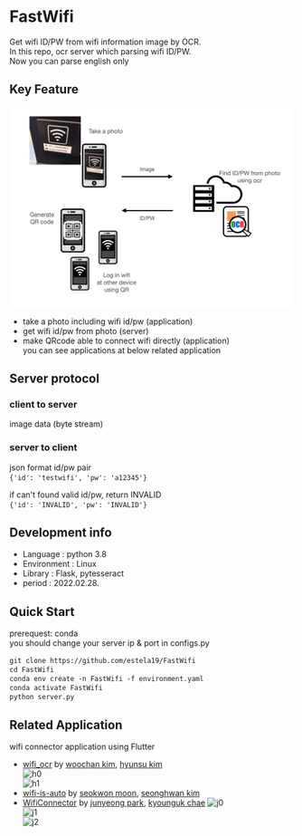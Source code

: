 # FastWifi
Get wifi ID/PW from wifi information image by OCR.  
In this repo, ocr server which parsing wifi ID/PW.  
Now you can parse english only

## Key Feature
![struct](https://github.com/estela19/FastWifi/blob/master/utils/structure.png)  

* take a photo including wifi id/pw (application)
* get wifi id/pw from photo (server)
* make QRcode able to connect wifi directly (application)  
you can see applications at below related application

## Server protocol
### client to server
image data (byte stream)
### server to client
json format id/pw pair  
```{'id': 'testwifi', 'pw': 'a12345'}```

if can't found valid id/pw, return INVALID  
```{'id': 'INVALID', 'pw': 'INVALID'}```

## Development info
* Language : python 3.8
* Environment : Linux
* Library : Flask, pytesseract
* period : 2022.02.28.

## Quick Start
prerequest: conda  
you should change your server ip & port in configs.py
```
git clone https://github.com/estela19/FastWifi
cd FastWifi
conda env create -n FastWifi -f environment.yaml
conda activate FastWifi
python server.py
```


## Related Application
wifi connector application using Flutter
* [wifi_ocr](https://github.com/GiveMeMandu/wifi_ocr) by [woochan kim](https://github.com/GiveMeMandu), [hyunsu kim](https://github.com/1cekrim)  
![h0](https://github.com/estela19/FastWifi/blob/master/utils/h0.png)  
![h1](https://github.com/estela19/FastWifi/blob/master/utils/h1.png)
* [wifi-is-auto](https://github.com/you4rin/wifi-is-auto/tree/develop) by [seokwon moon](https://github.com/you4rin), [seonghwan kim](https://github.com/FYLSunghwan)
* [WifiConnector](https://github.com/frechele/WifiConnector) by [junyeong park](https://github.com/frechele), [kyounguk chae](https://github.com/ShyRoute)
![j0](https://github.com/estela19/FastWifi/blob/master/utils/j0.png)  
![j1](https://github.com/estela19/FastWifi/blob/master/utils/j1.png)  
![j2](https://github.com/estela19/FastWifi/blob/master/utils/j2.png)
